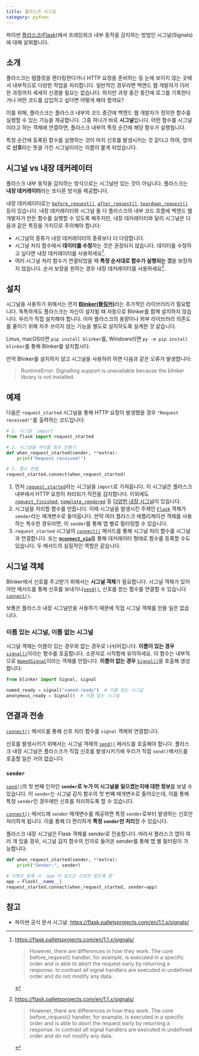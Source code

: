 ```yaml
---
title: 플라스크 시그널
category: python
---
```


파이썬 [플라스크(Flask)](https://flask.palletsprojects.com/)에서 프레임워크 내부 동작을 감지하는 방법인 시그널(Signals)에 대해 살펴봅니다.

## 소개

플라스크는 템플릿을 렌더링한다거나 HTTP 요청을 준비하는 등 눈에 보이지 않는 곳에서 내부적으로 다양한 작업을 처리합니다. 일반적인 경우라면 백엔드 웹 개발자가 이러한 과정까지 세세히 신경쓸 필요는 없습니다. 하지만 과정 중간 중간에 로그를 기록한다거나 어떤 코드를 삽입하고 싶다면 어떻게 해야 할까요?

이를 위해, 플라스크는 플라스크 내부의 코드 중간에 백엔드 웹 개발자가 정의한 함수를 실행할 수 있는 기능을 제공합니다. 그중 하나가 바로 **시그널**입니다. 어떤 함수를 시그널이라고 하는 객체에 연결하면, 플라스크 내부의 특정 순간에 해당 함수가 실행됩니다.

특정 순간에 등록된 함수를 실행하는 것이 마치 신호를 발생시키는 것 같다고 하여, 영어로 **신호**라는 뜻을 가진 시그널이라는 이름이 붙게 되었습니다.

## 시그널 vs 내장 데커레이터

플라스크 내부 동작을 감지하는 방식으로는 시그널만 있는 것이 아닙니다. 플라스크는 **내장 데커레이터**라는 또다른 방식을 제공합니다.

내장 데커레이터로는 [`before_request()`](https://flask.palletsprojects.com/en/1.1.x/api/#flask.Flask.before_request), [`after_request()`](https://flask.palletsprojects.com/en/1.1.x/api/#flask.Flask.after_request), [`teardown_request()`](https://flask.palletsprojects.com/en/1.1.x/api/#flask.Flask.before_request) 등이 있습니다. 내장 데커레이터와 시그널 둘 다 플라스크의 내부 코드 흐름에 백엔드 웹 개발자가 만든 함수를 실행할 수 있도록 해주지만, 내장 데커레이터와 달리 시그널은 다음과 같은 특징을 가지므로 주의해야 합니다:

- 시그널의 종류가 내장 데커레이터의 종류보다 더 다양합니다.
- 시그널 처리 함수에서 **데이터를 수정**하는 것은 권장되지 않습니다. 데이터를 수정하고 싶다면 내장 데커레이터를 사용하세요[^signal-caveat].
- 여러 시그널 처리 함수가 연결되었을 때 **특정 순서대로 함수가 실행되는 것**을 보장하지 않습니다. 순서 보장을 원하는 경우 내장 데커레이터를 사용하세요[^signal-caveat].

[^signal-caveat]: <https://flask.palletsprojects.com/en/1.1.x/signals/>

    > However, there are differences in how they work. The core before_request() handler, for example, is executed in a specific order and is able to abort the request early by returning a response. In contrast all signal handlers are executed in undefined order and do not modify any data.
 

## 설치

시그널을 사용하기 위해서는 먼저 [**Blinker(블링커)**](https://pythonhosted.org/blinker/)라는 추가적인 라이브러리가 필요합니다. 독특하게도 플라스크는 자신이 설치될 때 자동으로 Blinker를 함께 설치하지 않습니다. 우리가 직접 설치해야 합니다. 아마 플라스크의 용량이나 외부 라이브러리 의존도를 줄이기 위해 자주 쓰이지 않는 기능을 별도로 설치하도록 설계한 것 같습니다.

Linux, macOS라면 `pip install blinker`를, Windows라면 `py -m pip install blinker`를 통해 Blinker를 설치합시다.

만약 Blinker를 설치하지 않고 시그널을 사용하려 하면 다음과 같은 오류가 발생합니다:

> RuntimeError: Signalling support is unavailable because the blinker library is not installed.

## 예제

다음은 `request_started` 시그널을 통해 HTTP 요청이 발생했을 경우 `"Request received!"`를 출력하는 코드입니다:

```py
# 1. 시그널 `import`
from flask import request_started 

# 2. 시그널을 처리할 함수 만들기
def when_request_started(sender, **extra):
    print("Request received!")

# 3. 함수 연결
request_started.connect(when_request_started)
```

1. 먼저 [`request_started`](https://flask.palletsprojects.com/en/1.1.x/api/#flask.request_started)라는 시그널을 `import`로 가져옵니다. 이 시그널은 플라스크 내부에서 HTTP 요청이 처리되기 직전을 감지합니다. 이외에도 [`request_finished`](https://flask.palletsprojects.com/en/1.1.x/api/#flask.request_finished), [`template_rendered`](https://flask.palletsprojects.com/en/1.1.x/api/#flask.template_rendered) 등 [다양한 내장 시그널](https://flask.palletsprojects.com/en/1.1.x/api/#signals)이 있습니다.
2. 시그널을 처리할 함수를 만듭니다. 이때 시그널을 발생시킨 주체인 [`Flask`](https://flask.palletsprojects.com/en/1.1.x/api/#flask.Flask) 객체가 `sender`라는 매개변수로 들어옵니다. 만약 여러 플라스크 애플리케이션 객체를 사용하는 특수한 경우라면, 이 `sender`를 통해 앱 별로 필터링할 수 있습니다.
3. `request_started` 시그널의 [`connect()`](https://pythonhosted.org/blinker/#blinker.base.Signal.connect) 메서드를 통해 시그널 처리 함수를 시그널과 연결합니다. 또는 [**`@connect_via`**](https://pythonhosted.org/blinker/#blinker.base.Signal.connect_via)를 통해 데커레이터 형태로 함수를 등록할 수도 있습니다. 두 메서드의 실질적인 역할은 같습니다.

## 시그널 객체

Blinker에서 신호를 주고받기 위해서는 **시그널 객체**가 필요합니다. 시그널 객체가 있어야만 메서드를 통해 신호를 보내거나[`send()`](https://pythonhosted.org/blinker/#blinker.base.Signal.send), 신호를 받는 함수를 연결할 수 있습니다[`connect()`](https://pythonhosted.org/blinker/#blinker.base.Signal.connect).

보통은 플라스크 내장 시그널만을 사용하기 때문에 직접 시그널 객체를 만들 일은 없습니다. 

### 이름 있는 시그널, 이름 없는 시그널

시그널 객체는 이름이 있는 경우와 없는 경우로 나뉘어집니다. **이름이 있는 경우** [`signal()`](https://pythonhosted.org/blinker/#blinker.base.signal)이라는 함수를 호출합니다. 소문자로 시작함에 유의하세요. 이 함수는 내부적으로 [`NamedSignal`](https://pythonhosted.org/blinker/#blinker.base.NamedSignal)이라는 객체를 만듭니다. **이름이 없는 경우** [`Signal()`](https://pythonhosted.org/blinker/index.html#blinker.base.Signal)을 호출해 생성합니다:

```py
from blinker import Signal, signal

named_ready = signal("named-ready")  # 이름 있는 시그널
anonymous_ready = Signal()  # 이름 없는 시그널
```

## 연결과 전송

[`connect()`](https://pythonhosted.org/blinker/#blinker.base.Signal.connect) 메서드를 통해 신호 처리 함수를 `signal` 객체와 연결합니다.

신호를 발생시키기 위해서는 시그널 객체의 [`send()`](https://pythonhosted.org/blinker/#blinker.base.Signal.send) 메서드를 호출해야 합니다. 플라스크 내장 시그널은 플라스크가 직접 신호를 발생시키기에 우리가 직접 `send()`메서드를 호출할 일은 거의 없습니다.

### `sender`

[`send()`](https://pythonhosted.org/blinker/#blinker.base.Signal.send)의 첫 번째 인자인 **`sender`로 누가 이 시그널을 일으켰는지에 대한 정보**를 보낼 수 있습니다. 이 `sender`는 시그널 감지 함수의 첫 번째 매개변수로 들어오는데, 이를 통해 특정 `sender`인 경우에만 신호를 처리하도록 할 수 있습니다.

[`connect()`](https://pythonhosted.org/blinker/#blinker.base.Signal.connect) 메서드에 `sender` 매개변수를 제공하면 특정 `sender`로부터 발생하는 신호만 처리하게 됩니다. 이를 통해 더 편리하게 **특정 `sender`만 처리**할 수 있습니다.

플라스크 내장 시그널은 Flask 객체를 sender로 전송합니다. 따라서 플라스크 앱이 여러 개 있을 경우, 시그널 감지 함수의 인자로 들어온 sender를 통해 앱 별 필터링이 가능합니다:

```py
def when_request_started(sender, **extra):
    print("Sender:", sender)

# 이벤트 등록 시 `app`이 일으킨 신호만 받도록 함
app = Flask(__name__)
request_started.connect(when_request_started, sender=app)
```

## 참고

- 파이썬 공식 문서 시그널: <https://flask.palletsprojects.com/en/1.1.x/signals/>
